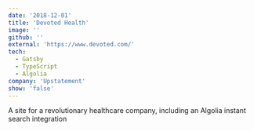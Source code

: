 ```yaml
---
date: '2018-12-01'
title: 'Devoted Health'
image: ''
github: ''
external: 'https://www.devoted.com/'
tech:
  - Gatsby
  - TypeScript
  - Algolia
company: 'Upstatement'
show: 'false'
---
```


A site for a revolutionary healthcare company, including an Algolia instant search integration
